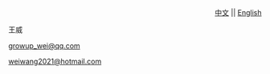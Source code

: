 <!--  -->

<p align="right">
  <a href="README-ZH.md">中文</a> ||
  <a href="./README-EN.md">English</a>
</p>

王威

growup_wei@qq.com

weiwang2021@hotmail.com
